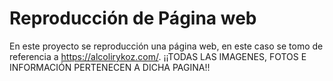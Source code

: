# Reproducción de Página web
En este proyecto se reproducción una página web, en este caso se tomo de referencia a https://alcolirykoz.com/.
¡¡TODAS LAS IMAGENES, FOTOS E INFORMACIÓN PERTENECEN A DICHA PAGINA!!
